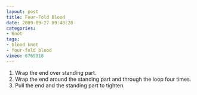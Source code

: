 ```yaml
---
layout: post
title: Four-Fold Blood
date: 2009-09-27 09:48:28
categories:
- Knot
tags:
- blood knot
- four-fold blood
vimeo: 6769918
---
```


1. Wrap the end over standing part.
1. Wrap the end around the standing part and through the loop four times.
1. Pull the end and the standing part to tighten.

